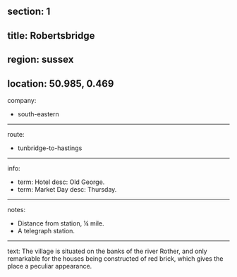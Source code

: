 section: 1
----
title: Robertsbridge
----
region: sussex
----
location: 50.985, 0.469
----
company:
- south-eastern
----
route:
- tunbridge-to-hastings
----
info:
- term: Hotel
  desc: Old George.
- term: Market Day
  desc: Thursday.
----
notes:
- Distance from station, ¼ mile.
- A telegraph station.
----
text: The village is situated on the banks of the river Rother, and only remarkable for the houses being constructed of red brick, which gives the place a peculiar appearance.
